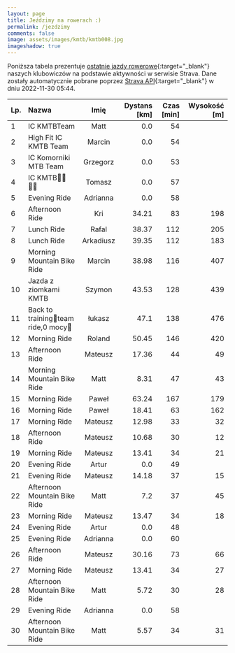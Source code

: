 ```yaml
---
layout: page
title: Jeździmy na rowerach :)
permalink: /jezdzimy
comments: false
image: assets/images/kmtb/kmtb008.jpg
imageshadow: true
---
```


Poniższa tabela prezentuje [ostatnie jazdy rowerowe](https://www.strava.com/clubs/336381){:target="_blank"} naszych klubowiczów na podstawie aktywności w serwisie Strava. Dane zostały automatycznie pobrane poprzez [Strava API](https://developers.strava.com/docs/reference/#api-Clubs-getClubActivitiesById){:target="_blank"} w dniu 2022-11-30 05:44.

Lp. | Nazwa | Imię | Dystans [km] | Czas [min] | Wysokość [m]
:--- | :--- | :---: | ---: | ---: | ---:
1|IC KMTBTeam|Matt|0.0|54|
2|High Fit IC KMTB Team|Marcin|0.0|54|
3|IC Komorniki MTB Team|Grzegorz|0.0|53|
4|IC KMTB💪🏻💪🏻|Tomasz|0.0|57|
5|Evening Ride|Adrianna|0.0|58|
6|Afternoon Ride|Kri|34.21|83|198
7|Lunch Ride|Rafal|38.37|112|205
8|Lunch Ride|Arkadiusz|39.35|112|183
9|Morning Mountain Bike Ride|Marcin|38.98|116|407
10|Jazda z ziomkami KMTB|Szymon|43.53|128|439
11|Back to training😤team ride,0 mocy🤯|łukasz|47.1|138|476
12|Morning Ride|Roland|50.45|146|420
13|Afternoon Ride|Mateusz|17.36|44|49
14|Morning Mountain Bike Ride|Matt|8.31|47|43
15|Morning Ride|Paweł|63.24|167|179
16|Morning Ride|Paweł|18.41|63|162
17|Morning Ride|Mateusz|12.98|33|32
18|Afternoon Ride|Mateusz|10.68|30|12
19|Morning Ride|Mateusz|13.41|34|21
20|Evening Ride|Artur|0.0|49|
21|Evening Ride|Mateusz|14.18|37|15
22|Afternoon Mountain Bike Ride|Matt|7.2|37|45
23|Morning Ride|Mateusz|13.47|34|18
24|Evening Ride|Artur|0.0|48|
25|Evening Ride|Adrianna|0.0|60|
26|Afternoon Ride|Mateusz|30.16|73|66
27|Morning Ride|Mateusz|13.41|34|27
28|Afternoon Mountain Bike Ride|Matt|5.72|30|28
29|Evening Ride|Adrianna|0.0|58|
30|Afternoon Mountain Bike Ride|Matt|5.57|34|31
